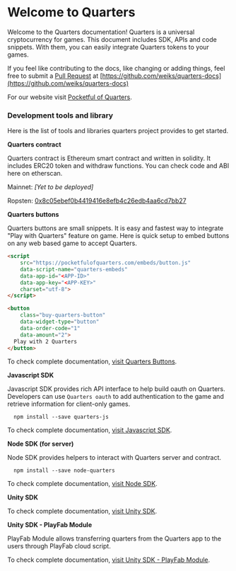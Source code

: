 # Welcome to Quarters

Welcome to the Quarters documentation! Quarters is a universal cryptocurrency
for games. This document includes SDK, APIs and code snippets. With them, you
can easily integrate Quarters tokens to your games.

If you feel like contributing to the docs, like changing or adding things, feel
free to submit a [Pull Request](https://github.com/weiks/quarters-docs/pulls) at
[https://github.com/weiks/quarters-docs](https://github.com/weiks/quarters-docs)

For our website visit
[Pocketful of Quarters](https://pocketfulofquarters.com).

### Development tools and library

Here is the list of tools and libraries quarters project provides to get
started.

**Quarters contract**

Quarters contract is Ethereum smart contract and written in solidity. It
includes ERC20 token and withdraw functions. You can check code and ABI here on
etherscan.

Mainnet: _[Yet to be deployed]_

Ropsten:
[0x8c05ebef0b4419416e8efb4c26edb4aa6cd7bb27](https://ropsten.etherscan.io/address/0x8c05ebef0b4419416e8efb4c26edb4aa6cd7bb27#code)

**Quarters buttons**

Quarters buttons are small snippets. It is easy and fastest way to integrate
"Play with Quarters" feature on game. Here is quick setup to embed buttons on
any web based game to accept Quarters.

```html
<script
    src="https://pocketfulofquarters.com/embeds/button.js"
    data-script-name="quarters-embeds"
    data-app-id="<APP-ID>"
    data-app-key="<APP-KEY>"
    charset="utf-8">
</script>

<button
    class="buy-quarters-button"
    data-widget-type="button"
    data-order-code="1"
    data-amount="2">
  Play with 2 Quarters
</button>
```

To check complete documentation, [visit Quarters Buttons](quarters-buttons.md).

**Javascript SDK**

Javascript SDK provides rich API interface to help build oauth on Quarters.
Developers can use `Quarters oauth` to add authentication to the game and
retrieve information for client-only games.

```shell
  npm install --save quarters-js
```

To check complete documentation, [visit Javascript SDK](sdk/js.md).

**Node SDK (for server)**

Node SDK provides helpers to interact with Quarters server and contract.

```shell
  npm install --save node-quarters
```

To check complete documentation, [visit Node SDK](sdk/node.md).

**Unity SDK**

To check complete documentation, [visit Unity SDK](sdk/unity.md).

**Unity SDK - PlayFab Module**

PlayFab Module allows transferring quarters from the Quarters app to the users through PlayFab cloud script.

To check complete documentation, [visit Unity SDK - PlayFab Module](sdk/unity-playfab.md).
